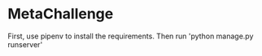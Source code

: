 # MetaChallenge
First, use pipenv to install the requirements. Then run 
'python manage.py runserver'
